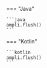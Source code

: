 === "Java"

    ```java
    ampli.flush()
    ```

=== "Kotlin"

    ```kotlin
    ampli.flush()
    ```
